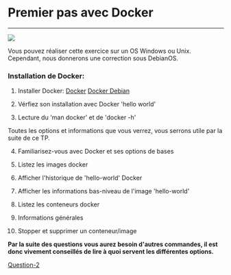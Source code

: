 # Premier pas avec Docker
---

![](https://d33wubrfki0l68.cloudfront.net/33282cd91fc50462bc515a615cccafa37fe07a63/3e476/images/logo.png)

Vous pouvez réaliser cette exercice sur un OS Windows ou Unix.
Cependant, nous donnerons une correction sous DebianOS.

### Installation de Docker:

1. Installer Docker:
[Docker](https://www.docker.com/get-started)
[Docker Debian](https://docs.docker.com/install/linux/docker-ce/debian/)

2. Vérfiez son installation avec Docker 'hello world'

3. Lecture du 'man docker' et de 'docker -h'

Toutes les options et informations que vous verrez, vous serrons utile par la suite de ce TP.

4. Familiarisez-vous avec Docker et ses options de bases

5. Listez les images docker

6. Afficher l'historique de 'hello-world' Docker

7. Afficher les informations bas-niveau de l'image 'hello-world'

8. Listez les conteneurs docker

9. Informations générales

10. Stopper et supprimer un conteneur/image

**Par la suite des questions vous aurez besoin d'autres commandes, il est donc vivement conseillés de lire à quoi servent les différentes options.**


[Question-2](https://github.com/clem9669/DockerOrNot/blob/master/Question-2/Question-2.md)
